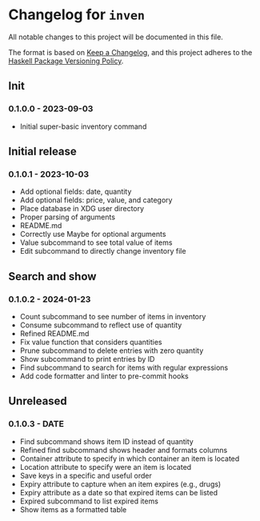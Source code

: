 # Changelog for `inven`

All notable changes to this project will be documented in this file.

The format is based on [Keep a Changelog](https://keepachangelog.com/en/1.0.0/),
and this project adheres to the
[Haskell Package Versioning Policy](https://pvp.haskell.org/).

## Init

### 0.1.0.0 - 2023-09-03

- Initial super-basic inventory command

## Initial release

### 0.1.0.1 - 2023-10-03

- Add optional fields: date, quantity
- Add optional fields: price, value, and category
- Place database in XDG user directory
- Proper parsing of arguments
- README.md
- Correctly use Maybe for optional arguments
- Value subcommand to see total value of items
- Edit subcommand to directly change inventory file

## Search and show

### 0.1.0.2 - 2024-01-23

- Count subcommand to see number of items in inventory
- Consume subcommand to reflect use of quantity
- Refined README.md
- Fix value function that considers quantities
- Prune subcommand to delete entries with zero quantity
- Show subcommand to print entries by ID
- Find subcommand to search for items with regular expressions
- Add code formatter and linter to pre-commit hooks

## Unreleased

### 0.1.0.3 - DATE

- Find subcommand shows item ID instead of quantity
- Refined find subcommand shows header and formats columns
- Container attribute to specify in which container an item is located
- Location attribute to specify were an item is located
- Save keys in a specific and useful order
- Expiry attribute to capture when an item expires (e.g., drugs)
- Expiry attribute as a date so that expired items can be listed
- Expired subcommand to list expired items
- Show items as a formatted table
